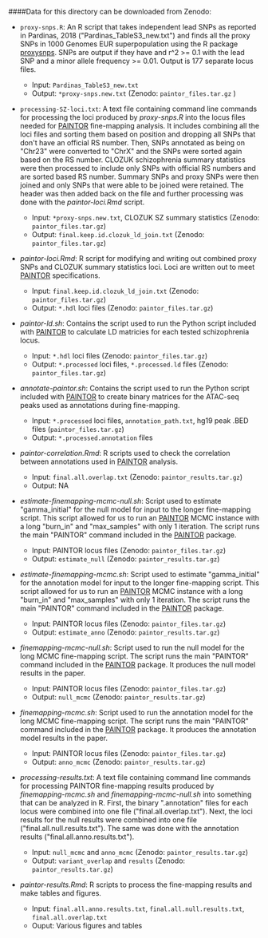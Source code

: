####Data for this directory can be downloaded from Zenodo:

- `proxy-snps.R`: An R script that takes independent lead SNPs as reported in Pardinas, 2018 ("Pardinas_TableS3_new.txt") and finds all the proxy SNPs in 1000 Genomes EUR superpopulation using the R package [proxysnps](https://github.com/slowkow/proxysnps). SNPs are output if they have and r^2 >= 0.1 with the lead SNP and a minor allele frequency >= 0.01. Output is 177 separate locus files.
	- Input: `Pardinas_TableS3_new.txt`
	- Output: `*proxy-snps.new.txt` (Zenodo: `paintor_files.tar.gz` )

- `processing-SZ-loci.txt`: A text file containing command line commands for processing the loci produced by *proxy-snps.R* into the locus files needed for [PAINTOR](https://github.com/gkichaev/PAINTOR_V3.0) fine-mapping analysis. It includes combining all the loci files and sorting them based on position and dropping all SNPs that don't have an official RS number. Then, SNPs annotated as being on "Chr23" were converted to "ChrX" and the SNPs were sorted again based on the RS number. CLOZUK schizophrenia summary statistics were then processed to include only SNPs with official RS numbers and are sorted based RS number. Summary SNPs and proxy SNPs were then joined and only SNPs that were able to be joined were retained. The header was then added back on the file and further processing was done with the *paintor-loci.Rmd* script.
	- Input: `*proxy-snps.new.txt`, CLOZUK SZ summary statistics (Zenodo: `paintor_files.tar.gz`)
	- Output: `final.keep.id.clozuk_ld_join.txt` (Zenodo: `paintor_files.tar.gz`)

- *paintor-loci.Rmd*: R script for modifying and writing out combined proxy SNPs and CLOZUK summary statistics loci. Loci are written out to meet [PAINTOR](https://github.com/gkichaev/PAINTOR_V3.0) specifications.
	- Input: `final.keep.id.clozuk_ld_join.txt` (Zenodo: `paintor_files.tar.gz`)
	- Output: `*.hdl` loci files (Zenodo: `paintor_files.tar.gz`)

- *paintor-ld.sh*: Contains the script used to run the Python script included with [PAINTOR](https://github.com/gkichaev/PAINTOR_V3.0) to calculate LD matricies for each tested schizophrenia locus.  
	- Input: `*.hdl` loci files (Zenodo: `paintor_files.tar.gz`)
	- Output: `*.processed` loci files, `*.processed.ld` files (Zenodo: `paintor_files.tar.gz`)

- *annotate-paintor.sh*: Contains the script used to run the Python script included with [PAINTOR](https://github.com/gkichaev/PAINTOR_V3.0) to create binary matrices for the ATAC-seq peaks used as annotations during fine-mapping.  
	- Input: `*.processed` loci files, `annotation_path.txt`, hg19 peak .BED files (`paintor_files.tar.gz`)
	- Output: `*.processed.annotation` files

- *paintor-correlation.Rmd*: R scripts used to check the correlation between annotations used in [PAINTOR](https://github.com/gkichaev/PAINTOR_V3.0) analysis.  
	- Input: `final.all.overlap.txt` (Zenodo: `paintor_results.tar.gz`)
	- Output: NA

- *estimate-finemapping-mcmc-null.sh*: Script used to estimate "gamma_initial" for the null model for input to the longer fine-mapping script. This script allowed for us to run an [PAINTOR](https://github.com/gkichaev/PAINTOR_V3.0) MCMC instance with a long "burn_in" and "max_samples" with only 1 iteration. The script runs the main "PAINTOR" command included in the [PAINTOR](https://github.com/gkichaev/PAINTOR_V3.0) package.  
	- Input: PAINTOR locus files (Zenodo: `paintor_files.tar.gz`)
	- Output: `estimate_null` (Zenodo: `paintor_results.tar.gz`)

- *estimate-finemapping-mcmc.sh*: Script used to estimate "gamma_initial" for the annotation model for input to the longer fine-mapping script. This script allowed for us to run an [PAINTOR](https://github.com/gkichaev/PAINTOR_V3.0) MCMC instance with a long "burn_in" and "max_samples" with only 1 iteration. The script runs the main "PAINTOR" command included in the [PAINTOR](https://github.com/gkichaev/PAINTOR_V3.0) package.  
	- Input: PAINTOR locus files (Zenodo: `paintor_files.tar.gz`)
	- Output: `estimate_anno` (Zenodo: `paintor_results.tar.gz`)

- *finemapping-mcmc-null.sh*: Script used to run the null model for the long MCMC fine-mapping script. The script runs the main "PAINTOR" command included in the [PAINTOR](https://github.com/gkichaev/PAINTOR_V3.0) package. It produces the null model results in the paper. 
	- Input: PAINTOR locus files (Zenodo: `paintor_files.tar.gz`)
	- Output: `null_mcmc` (Zenodo: `paintor_results.tar.gz`)

- *finemapping-mcmc.sh*: Script used to run the annotation model for the long MCMC fine-mapping script. The script runs the main "PAINTOR" command included in the [PAINTOR](https://github.com/gkichaev/PAINTOR_V3.0) package. It produces the annotation model results in the paper. 
	- Input: PAINTOR locus files (Zenodo: `paintor_files.tar.gz`)
	- Output: `anno_mcmc` (Zenodo: `paintor_results.tar.gz`)

- *processing-results.txt*: A text file containing command line commands for processing PAINTOR fine-mapping results produced by *finemapping-mcmc.sh* and *finemapping-mcmc-null.sh* into something that can be analyzed in R. First, the binary ".annotation" files for each locus were combined into one file ("final.all.overlap.txt"). Next, the loci results for the null results were combined into one file ("final.all.null.results.txt"). The same was done with the annotation results ("final.all.anno.results.txt").
	- Input: `null_mcmc` and `anno_mcmc` (Zenodo: `paintor_results.tar.gz`)
	- Output: `variant_overlap` and `results` (Zenodo: `paintor_results.tar.gz`)

- *paintor-results.Rmd*: R scripts to process the fine-mapping results and make tables and figures.
	- Input: `final.all.anno.results.txt`, `final.all.null.results.txt`, `final.all.overlap.txt`
	- Ouput: Various figures and tables
